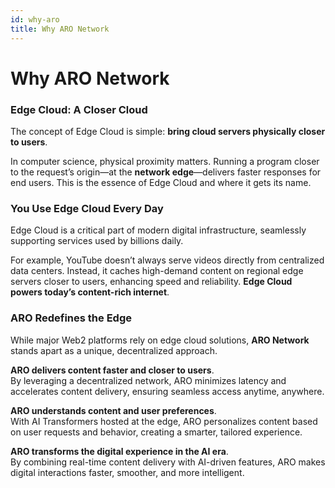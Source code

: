 ```yaml
---
id: why-aro
title: Why ARO Network
---
```


# Why ARO Network

### Edge Cloud: A Closer Cloud

The concept of Edge Cloud is simple: **bring cloud servers physically closer to users**.

In computer science, physical proximity matters. Running a program closer to the request’s origin—at the **network edge**—delivers faster responses for end users. This is the essence of Edge Cloud and where it gets its name.

### You Use Edge Cloud Every Day

Edge Cloud is a critical part of modern digital infrastructure, seamlessly supporting services used by billions daily.

For example, YouTube doesn’t always serve videos directly from centralized data centers. Instead, it caches high-demand content on regional edge servers closer to users, enhancing speed and reliability. **Edge Cloud powers today’s content-rich internet**.

### ARO Redefines the Edge

While major Web2 platforms rely on edge cloud solutions, **ARO Network** stands apart as a unique, decentralized approach.

**ARO delivers content faster and closer to users**.  
By leveraging a decentralized network, ARO minimizes latency and accelerates content delivery, ensuring seamless access anytime, anywhere.

**ARO understands content and user preferences**.  
With AI Transformers hosted at the edge, ARO personalizes content based on user requests and behavior, creating a smarter, tailored experience.

**ARO transforms the digital experience in the AI era**.  
By combining real-time content delivery with AI-driven features, ARO makes digital interactions faster, smoother, and more intelligent.